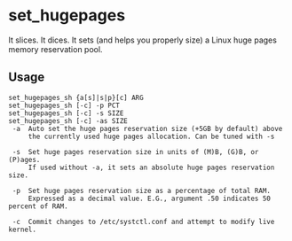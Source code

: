 # set_hugepages
It slices. It dices. It sets (and helps you properly size) a Linux huge pages memory reservation pool.

## Usage
    set_hugepages_sh {a[s]|s|p}[c] ARG
    set_hugepages_sh [-c] -p PCT
    set_hugepages_sh [-c] -s SIZE
    set_hugepages_sh [-c] -as SIZE
     -a  Auto set the huge pages reservation size (+5GB by default) above
         the currently used huge pages allocation. Can be tuned with -s

     -s  Set huge pages reservation size in units of (M)B, (G)B, or (P)ages.
         If used without -a, it sets an absolute huge pages reservation size.

     -p  Set huge pages reservation size as a percentage of total RAM.
         Expressed as a decimal value. E.G., argument .50 indicates 50 percent of RAM.

     -c  Commit changes to /etc/systctl.conf and attempt to modify live kernel.
